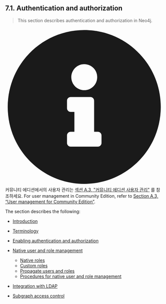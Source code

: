 ## 7.1. Authentication and authorization

> This section describes authentication and authorization in Neo4j.

<svg class="svg-inline--fa fa-info-circle fa-w-16" aria-hidden="true" data-prefix="fas" data-icon="info-circle" role="img" xmlns="http://www.w3.org/2000/svg" viewBox="0 0 512 512" data-fa-i2svg=""><path fill="currentColor" d="M256 8C119.043 8 8 119.083 8 256c0 136.997 111.043 248 248 248s248-111.003 248-248C504 119.083 392.957 8 256 8zm0 110c23.196 0 42 18.804 42 42s-18.804 42-42 42-42-18.804-42-42 18.804-42 42-42zm56 254c0 6.627-5.373 12-12 12h-88c-6.627 0-12-5.373-12-12v-24c0-6.627 5.373-12 12-12h12v-64h-12c-6.627 0-12-5.373-12-12v-24c0-6.627 5.373-12 12-12h64c6.627 0 12 5.373 12 12v100h12c6.627 0 12 5.373 12 12v24z"></path></svg> 커뮤니티 에디션에서의 사용자 관리는 [섹션 A.3, "커뮤니티 에디션 사용자 관리"](reference/user-management-community-edition.md) 를 참조하세요.
For user management in Community Edition, refer to [Section A.3, “User management for Community Edition”](https://neo4j.com/docs/operations-manual/3.3/reference/user-management-community-edition/).

The section describes the following:

* [Introduction](https://neo4j.com/docs/operations-manual/3.3/security/authentication-authorization/introduction/)
* [Terminology](https://neo4j.com/docs/operations-manual/3.3/security/authentication-authorization/terminology/)
* [Enabling authentication and authorization](https://neo4j.com/docs/operations-manual/3.3/security/authentication-authorization/enable/)
* [Native user and role management](https://neo4j.com/docs/operations-manual/3.3/security/authentication-authorization/native-user-role-management/)

  * [Native roles](https://neo4j.com/docs/operations-manual/3.3/security/authentication-authorization/native-user-role-management/native-roles/)
  * [Custom roles](https://neo4j.com/docs/operations-manual/3.3/security/authentication-authorization/native-user-role-management/custom-roles/)
  * [Propagate users and roles](https://neo4j.com/docs/operations-manual/3.3/security/authentication-authorization/native-user-role-management/propagate-users-and-roles/)
  * [Procedures for native user and role management](https://neo4j.com/docs/operations-manual/3.3/security/authentication-authorization/native-user-role-management/procedures/)

* [Integration with LDAP](https://neo4j.com/docs/operations-manual/3.3/security/authentication-authorization/ldap-integration/)
* [Subgraph access control](https://neo4j.com/docs/operations-manual/3.3/security/authentication-authorization/subgraph-access-control/)



